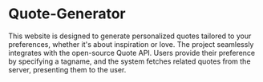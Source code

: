 # Quote-Generator
This website is designed to generate personalized quotes tailored to your preferences, whether it's about inspiration or love. The project seamlessly integrates with the open-source Quote API. Users provide their preference by specifying a tagname, and the system fetches related quotes from the server, presenting them to the user.
